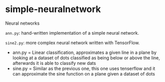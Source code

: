 # simple-neuralnetwork
Neural networks

`ann.py`: hand-written implementation of a simple neural network.

`sine2.py`: more complex neural network written with TensorFlow.

* ann.py = Linear classification, approximates a given line in a plane by looking at a dataset of dots classified as being below or above the line, afterwards it is able to classify new dats
* sine.py = Similar as the previous one, this one uses tenserflow and it can approximate the sine function on a plane given a dataset of dots
